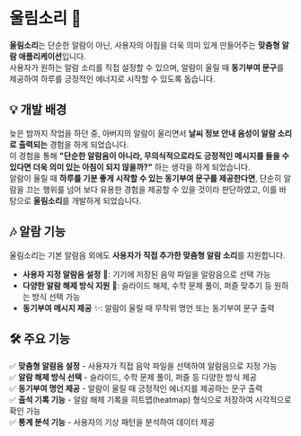 # 울림소리 📢  

**울림소리**는 단순한 알람이 아닌, 사용자의 아침을 더욱 의미 있게 만들어주는 **맞춤형 알람 애플리케이션**입니다.  
사용자가 원하는 알람 소리를 직접 설정할 수 있으며, 알람이 울릴 때 **동기부여 문구**를 제공하여 하루를 긍정적인 에너지로 시작할 수 있도록 돕습니다.  

## 💡 개발 배경  

늦은 밤까지 작업을 하던 중, 아버지의 알람이 울리면서 **날씨 정보 안내 음성이 알람 소리로 출력되는** 경험을 하게 되었습니다.  
이 경험을 통해 **"단순한 알람음이 아니라, 무의식적으로라도 긍정적인 메시지를 들을 수 있다면 더욱 의미 있는 아침이 되지 않을까?"** 하는 생각을 하게 되었습니다.  
알람이 울릴 때 **하루를 기분 좋게 시작할 수 있는 동기부여 문구를 제공한다면**, 단순히 알람을 끄는 행위를 넘어 보다 유용한 경험을 제공할 수 있을 것이라 판단하였고, 이를 바탕으로 **울림소리**를 개발하게 되었습니다.  

## 🎶 알람 기능  

울림소리는 기본 알람음 외에도 **사용자가 직접 추가한 맞춤형 알람 소리**를 지원합니다.  

- **사용자 지정 알람음 설정** 🎵: 기기에 저장된 음악 파일을 알람음으로 선택 가능  
- **다양한 알람 해제 방식 지원** 🔢: 슬라이드 해제, 수학 문제 풀이, 퍼즐 맞추기 등 원하는 방식 선택 가능  
- **동기부여 메시지 제공** ✨: 알람이 울릴 때 무작위 명언 또는 동기부여 문구 출력  

## 🛠️ 주요 기능  

✅ **맞춤형 알람음 설정** - 사용자가 직접 음악 파일을 선택하여 알람음으로 지정 가능  
✅ **알람 해제 방식 선택** - 슬라이드, 수학 문제 풀이, 퍼즐 등 다양한 방식 제공  
✅ **동기부여 명언 제공** - 알람이 울릴 때 긍정적인 에너지를 제공하는 문구 출력  
✅ **출석 기록 기능** - 알람 해제 기록을 히트맵(heatmap) 형식으로 저장하여 시각적으로 확인 가능  
✅ **통계 분석 기능** - 사용자의 기상 패턴을 분석하여 데이터 제공  

